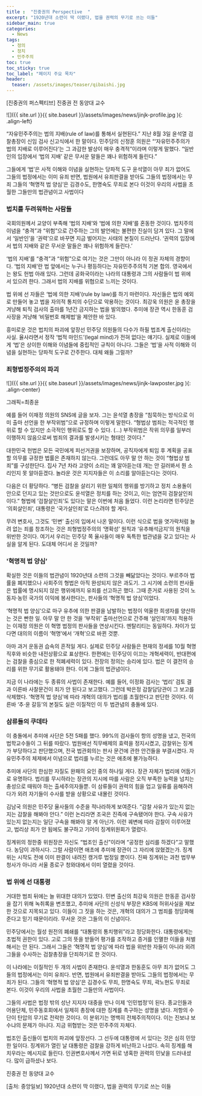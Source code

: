 ```yaml
---
title :  "진중권의 Perspective  "  
excerpt: "1920년대 소련이 딱 이랬다, 법을 권력의 무기로 쓰는 이들"  
sidebar_main: true
categories:  
  - News  
tags:  
  - 정의  
  - 정치  
  - 민주주의  
toc: true  
toc_sticky: true  
toc_label: "페이지 주요 목차"
header:  
  teaser: /assets/images/teaser/qibaishi.jpg
---  
```



[진중권의 퍼스펙티브]   진중권 전 동양대 교수  

![]({{ site.url }}{{ site.baseurl }}/assets/images/news/jinjk-profile.jpg   ){: .align-left}  

“자유민주주의는 법의 지배(rule of law)를 통해서 실현된다.” 지난 8월 3일 윤석열 검찰총장이 신임 검사 신고식에서 한 말이다. 민주당의 신정훈 의원은 “‘자유민주주의가 법의 지배로 이루어진다’는 그 과감한 발상이 매우 충격적”이라며 이렇게 말했다. “일반인의 입장에서 ‘법의 지배’ 같은 무서운 말들은 꽤나 위험하게 들린다.”  

그들에게 ‘법’은 사적 이해와 이념을 실현하는 당파적 도구
윤석열이 아무 죄가 없어도 그들의 법정에서는 이미 유죄
반면, 법원에서 유죄판결을 받아도 그들의 법정에서는 무죄
그들의 ‘혁명적 법 양심’은 김경수도, 한명숙도 무죄로 본다
이것이 우리의 사법을 초월한 그들만의 법관념이고 사법이다

  
### 법치를 두려워하는 사람들
 
국회의원께서 교양이 부족해 ‘법의 지배’와 ‘법에 의한 지배’를 혼동한 것이다. 법치주의 이념을 “충격”과 “위험”으로 간주하는 그의 발언에는 불편한 진실이 담겨 있다. 그 말에서 ‘일반인’을 ‘권력’으로 바꾸면 지금 벌어지는 사태의 본질이 드러난다. ‘권력의 입장에서 법의 지배와 같은 무서운 말들은 꽤나 위험하게 들린다.’
 
‘법의 지배’를 “충격”과 “위험”으로 여기는 것은 그만이 아니라 이 정권 자체의 경향이다. ‘법의 지배’란 법 앞에서는 누구나 평등하다는 자유민주주의적 기본 합의. 영국에서는 왕도 헌법 아래 있다. 그런데 공화국이라는 나라의 대통령과 그의 사람들이 법 위에 서 있으려 한다. 그래서 법의 지배를 위협으로 느끼는 것이다.
 
법 위에 선 자들은 ‘법에 의한 지배’(rule by law)를 하기 마련이다. 자신들은 법의 예외로 만들어 놓고 법을 자의적 통치의 수단으로 악용하는 것이다. 최강욱 의원은 윤 총장을 겨냥해 퇴직 검사의 출마를 1년간 금지하는 법을 발의했다. 추미애 장관 역시 한동훈 검사장을 겨냥해 ‘비밀번호 해제법’을 제안한 바 있다.
 
흥미로운 것은 법치의 파괴에 앞장선 민주당 의원들의 다수가 하필 법조계 출신이라는 사실. 율사라면서 정작 ‘법적 마인드’(legal mind)가 전혀 없다는 얘기다. 실제로 이들에게 ‘법’은 상이한 이해와 이념들에 중립적인 규칙이 아니다. 그들은 ‘법’을 사적 이해와 이념을 실현하는 당파적 도구로 간주한다. 대체 왜들 그럴까?
  
### 죄형법정주의의 파괴  

![]({{ site.url }}{{ site.baseurl }}/assets/images/news/jinjk-lawposter.jpg   ){: .align-center} 
 
그래픽=최종윤


예를 들어 이재정 의원의 SNS에 글을 보자. 그는 윤석열 총장을 “침묵하는 방식으로 이미 출마 선언을 한 부작위범”으로 규정하며 이렇게 말한다. “형법상 범죄는 적극적인 행위로 할 수 있지만 소극적인 행위로도 할 수 있다. (…) 부작위범은 작위 의무를 일부러 이행하지 않음으로써 범죄의 결과를 발생시키는 형태인 것이다.”
 
대한민국 헌법은 모든 국민에게 피선거권을 보장하며, 공직자에게 퇴임 후 계획을 공표할 의무를 규정한 법률은 존재하지 않는다. 그런데도 아무 말 안 하는 것이 “형법상 범죄”를 구성한단다. 집사 7년 차라 고양이 소리는 꽤 알아듣는데 개는 안 길러봐서 뭔 소리인지 못 알아듣겠다. 놀라운 것은 지지자들은 이 소리를 알아듣는다는 것이다.
 
다음은 더 황당하다. “병든 검찰을 살리기 위한 일체의 행위를 방기하고 정치 소용돌이 안으로 던지고 있는 것만으로도 윤석열은 정치를 하는 것이고, 이는 엄연히 검찰살인죄이다.” 형법에 ‘검찰살인죄’도 있다는 말은 이번에 처음 들었다. 이런 논리라면 민주당은 ‘의회살인죄’, 대통령은 ‘국가살인죄’로 다스려야 할 게다.
 
무려 변호사, 그것도 ‘민변’ 출신의 입에서 나온 말이다. 이런 식으로 법을 엿가락처럼 늘려 없는 죄를 창조하는 것은 죄형법정주의의 ‘명확성’ 원칙과 ‘유추해석금지’의 원칙을 위반한 것이다. 여기서 우리는 민주당 쪽 율사들이 매우 독특한 법관념을 갖고 있다는 사실을 알게 된다. 도대체 어디서 온 것일까?
  
### '혁명적 법 양심’
 
확실한 것은 이들의 법관념이 1920년대 소련의 그것을 빼닮았다는 것이다. 부르주아 법률을 폐지했으나 사회주의 형법은 아직 완성되지 않은 과도기. 그 시기에 소련의 판사들은 법률에 명시되지 않은 행위에까지 유죄를 선고하곤 했다. 그때 준거로 사용된 것이 노동자·농민 국가의 이익에 봉사한다는, 판사들의 ‘혁명적 법 양심’이었다.
 
‘혁명적 법 양심’으로 마구 유추에 의한 판결을 남발하는 법정이 억울한 희생자를 양산하는 것은 빤한 일. 아무 말 안 한 것을 ‘부작위’ 출마선언으로 간주해 ‘살인죄’까지 적용하는 이재정 의원은 이 혁명 법정의 판사들을 연상시킨다. 멘탈리티는 동일하다. 차이가 있다면 대의의 이름이 ‘혁명’에서 ‘개혁’으로 바뀐 것뿐.
 
아마 과거 운동권 습속의 흔적일 게다. 실제로 민주당 사람들은 현재의 정세를 10월 혁명 직후와 비슷한 내전상황으로 표상한다. 한편에는 민주당이 이끄는 개혁세력이, 반대편에는 검찰을 중심으로 한 적폐세력이 있다. 전장의 정의는 승리에 있다. 법은 이 결전의 승리를 위한 무기로 활용돼야 한다. 이게 그들의 법관념이다.
 
지금 이 나라에는 두 종류의 사법이 존재한다. 예를 들어, 이정화 검사는 ‘법리’ 검토 결과 이른바 사찰문건이 죄가 안 된다고 보고했다. 그런데 박은정 감찰담당관이 그 보고를 삭제했다. ‘혁명적 법 양심’에 따라 개혁의 대의가 법리를 초월한다고 판단한 것이다. 이른바 ‘추·윤 갈등’의 본질도 실은 이질적인 이 두 법관념의 충돌에 있다.
  
### 삼류들의 쿠데타
 
이 충돌에서 추미애 사단은 5전 5패를 했다. 99%의 검사들이 항의 성명을 냈고, 전국의 법학교수들이 그 뒤를 따랐다. 법원에선 직무배제의 효력을 정지시켰고, 감찰위는 징계가 부당하다고 판단했으며, 전국 법관회의는 판사 문건에 관한 안건들을 부결시켰다. 자유민주주의 체제에서 이념으로 법리를 누르는 것은 애초에 불가능하다.
 
추미애 사단의 한심한 자질도 완패의 요인 중의 하나일 게다. 장관 자체가 법리에 어둡기로 유명하다. 법리를 무시하라는 장관의 지시에 따를 사람은 오직 부족한 능력을 넘치는 충성으로 때워야 하는 출세주의자들뿐. 이 삼류들이 권력의 힘을 업고 일류를 음해하려다가 외려 자기들이 수사를 받을 상황으로 내몰린 것이다.
 
김남국 의원은 민주당 율사들의 수준을 적나라하게 보여준다. “감찰 사유가 있는지 없는지는 감찰을 해봐야 안다.” 이런 논리라면 조국은 진즉에 구속됐어야 한다. 구속 사유가 있는지 없는지는 일단 구속을 해봐야 알 게 아닌가. 이런 궤변에 따라 감찰이 이루어졌고, 법리상 죄가 안 됨에도 불구하고 기어이 징계위원회가 열렸다.
 
징계위의 정한중 위원장은 자신도 “법조인 출신”이라며 “공정한 심리를 하겠다”고 말했다. 농담이 과하시다. 그럴 사람이면 애초에 추미애 장관이 그 자리에 앉혔겠는가. 징계위는 시작도 전에 이미 판결이 내려진 캥거루 법정일 뿐이다. 진짜 징계위는 과천 법무부 청사가 아니라 서울 종로구 청와대에서 이미 열렸을 것이다.
  
### 법 위에 선 대통령
 
거대한 범죄 뒤에는 늘 위대한 대의가 있었다. 민변 출신의 최강욱 의원은 한동훈 검사장을 잡기 위해 녹취록을 변조했고, 추미애 사단의 신성식 부장은 KBS에 허위사실을 제보한 것으로 지목되고 있다. 이들이 그 짓을 하는 것은, 개혁의 대의가 그 범죄를 정당화해준다고 믿기 때문이리라. 무서운 것은 그들의 이 신념이다.
 


민주당에서는 월성 원전의 폐쇄를 “대통령의 통치행위”라고 정당화한다. 대통령에게는 초법적 권한이 있다. 고로 그의 뜻을 받들어 평가를 조작하고 증거를 인멸한 이들을 처벌해서는 안 된다. 그래서 그들은 ‘혁명적 법 양심’에 따라 법을 위반한 자들이 아니라 외려 그들을 수사하는 검찰총장을 단죄하기로 한 것이다.
 
이 나라에는 이질적인 두 개의 사법이 존재한다. 윤석열과 한동훈도 아무 죄가 없어도 그들의 법정에서는 이미 유죄다. 반면, 법원에서 유죄판결을 받아도 그들의 법정에서는 무죄가 된다. 그들의 ‘혁명적 법 양심’은 김경수도 무죄, 한명숙도 무죄, 곽노현도 무죄로 본다. 이것이 우리의 사법을 초월한 그들만의 사법이다.
 
그들의 사법은 법정 밖의 성난 지지자 대중을 만나 이제 ‘인민법정’이 된다. 종교인들과 어용단체, 민주동호회에서 일제히 총장에 대한 징계를 촉구하는 성명을 냈다. 저항의 수단이 탄압의 무기로 전락한 것이다. 이 분위기는 명백히 전체주의적이다. 이는 진보냐 보수냐의 문제가 아니다. 지금 위협받는 것은 민주주의 자체다.
 
법조인 출신들이 법치의 파괴에 앞장선다. 그 선두에 대통령에 서 있다는 것은 심히 민망한 일이다. 징계위가 열린 날 대통령은 검찰을 강하게 비난하고 나섰다. 속히 징계를 해치우라는 메시지로 들린다. 인권변호사께서 가면 뒤로 냉혹한 권력의 민낯을 드러내셨다. 많이 급하셨나 보다.
 
진중권 전 동양대 교수

[출처: 중앙일보] 1920년대 소련이 딱 이랬다, 법을 권력의 무기로 쓰는 이들